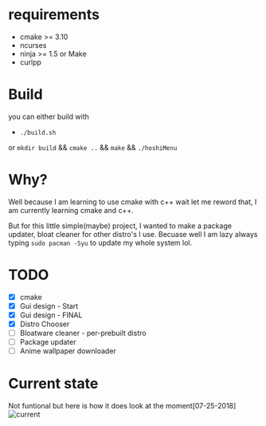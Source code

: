 # requirements
- cmake >= 3.10
- ncurses
- ninja >= 1.5 or Make
- curlpp

# Build
you can either build with
- `./build.sh`

or
`mkdir build` &&
`cmake ..` &&
`make` &&
`./hoshiMenu`

# Why?
Well because I am learning to use cmake with c++ wait let me reword that, I am currently learning cmake and c++.

But for this little simple(maybe) project, I wanted to make a package updater, bloat cleaner for other distro's I use. Becuase well I am lazy always typing `sudo pacman -Syu` to update my whole system lol.

# TODO
- [X] cmake
- [X] Gui design - Start
- [x] Gui design - FINAL
- [X] Distro Chooser
- [ ] Bloatware cleaner - per-prebuilt distro
- [ ] Package updater
- [ ] Anime wallpaper downloader

# Current state
Not funtional but here is how it does look at the moment[07-25-2018]
![current](https://imgur.com/ojlZDeml.png)
